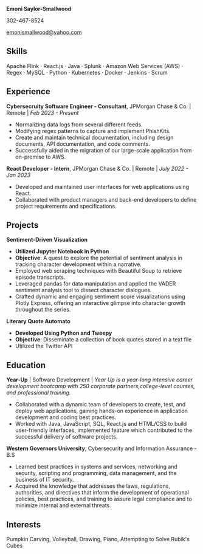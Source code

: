 **Emoni Saylor-Smallwood**

302-467-8524

<emonismallwood@yahoo.com>

## Skills
Apache Flink · React.js · Java · Splunk · Amazon Web Services (AWS) · Regex · MySQL · Python · Kubernetes · Docker · Jenkins · Scrum 

## Experience
**Cybersecruity Software Engineer - Consultant**, JPMorgan Chase & Co. | Remote | *Feb 2023 - Present*
* Normalizing data logs from several different feeds.
* Modifying regex patterns to capture and implement PhishKits.
* Create and maintain technical documentation, including design documents, API documentation, and code comments.
* Successfully aided in the migration of our large-scale application from on-premise to AWS.
  
**React Developer - Intern**, JPMorgan Chase & Co. | Remote | *July 2022 - Jan 2023*
* Developed and maintained user interfaces for web applications using React.
* Collaborated with product managers and back-end developers to define project requirements and specifications.

## Projects
**Sentiment-Driven Visualization**
* **Utilized Jupyter Notebook in Python**
* **Objective**: A quest to explore the potential of sentiment analysis in tracking character development within a narrative.
* Employed web scraping techniques with Beautiful Soup to retrieve episode transcripts.
* Leveraged pandas for data manipulation and applied the VADER sentiment analysis tool to dissect character dialogues.
* Crafted dynamic and engaging sentiment score visualizations using Plotly Express, offering an interactive glimpse into character growth throughout the series.

**Literary Quote Automato**
* **Developed Using Python and Tweepy**
* **Objective**: Disseminate a collection of book quotes stored in a text file
* Utilized the Twitter API
  
## Education
**Year-Up** | Software Development |
*Year Up is a year-long intensive career development bootcamp with 250 corporate partners,college-level courses, and professional training.*
* Collaborated with a dynamic team of developers to create, test, and deploy web applications, gaining hands-on experience in application development and coding best practices.
* Worked with Java, JavaScript, SQL, React.js and HTML/CSS to build user-friendly interfaces, implemented feature which contributed to the successful delivery of software projects.
  
**Western Governors University**, Cybersecurity and Information Assurance - B.S
* Learned best practices in systems and services, networking and security, scripting and programming, data management, and the business of IT security.
* Acquired the knowledge that addresses the laws, regulations, authorities, and directives that inform the development of operational policies, best practices, and training to assure legal compliance and to minimize internal and external threats.

## Interests
Pumpkin Carving, Volleyball, Drawing, Piano, Attempting to Solve Rubik's Cubes
